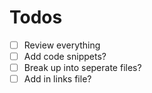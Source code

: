 # Todos
- [ ] Review everything
- [ ] Add code snippets?
- [ ] Break up into seperate files?
- [ ] Add in links file?
